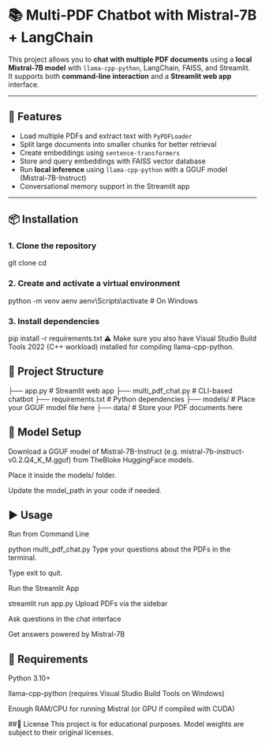 # 📚 Multi-PDF Chatbot with Mistral-7B + LangChain

This project allows you to **chat with multiple PDF documents** using a **local Mistral-7B model** with `llama-cpp-python`, LangChain, FAISS, and Streamlit.  
It supports both **command-line interaction** and a **Streamlit web app** interface.  

---

## 🚀 Features
- Load multiple PDFs and extract text with `PyPDFLoader`  
- Split large documents into smaller chunks for better retrieval  
- Create embeddings using `sentence-transformers`  
- Store and query embeddings with FAISS vector database  
- Run **local inference** using `llama-cpp-python` with a GGUF model (Mistral-7B-Instruct)  
- Conversational memory support in the Streamlit app  

---

## 📦 Installation

### 1. Clone the repository

git clone <your-repo-url>
cd <repo-folder>

### 2. Create and activate a virtual environment

python -m venv aenv
aenv\Scripts\activate   # On Windows

### 3. Install dependencies

pip install -r requirements.txt
⚠️ Make sure you also have Visual Studio Build Tools 2022 (C++ workload) installed for compiling llama-cpp-python.

## 📂 Project Structure

├── app.py                # Streamlit web app
├── multi_pdf_chat.py     # CLI-based chatbot
├── requirements.txt      # Python dependencies
├── models/               # Place your GGUF model file here
├── data/                 # Store your PDF documents here

## 🧠 Model Setup
Download a GGUF model of Mistral-7B-Instruct (e.g. mistral-7b-instruct-v0.2.Q4_K_M.gguf)
from TheBloke HuggingFace models.

Place it inside the models/ folder.

Update the model_path in your code if needed.

## ▶️ Usage
Run from Command Line

python multi_pdf_chat.py
Type your questions about the PDFs in the terminal.

Type exit to quit.

Run the Streamlit App

streamlit run app.py
Upload PDFs via the sidebar

Ask questions in the chat interface

Get answers powered by Mistral-7B

## 📝 Requirements
Python 3.10+

llama-cpp-python (requires Visual Studio Build Tools on Windows)

Enough RAM/CPU for running Mistral (or GPU if compiled with CUDA)

##📜 License
This project is for educational purposes.
Model weights are subject to their original licenses.
